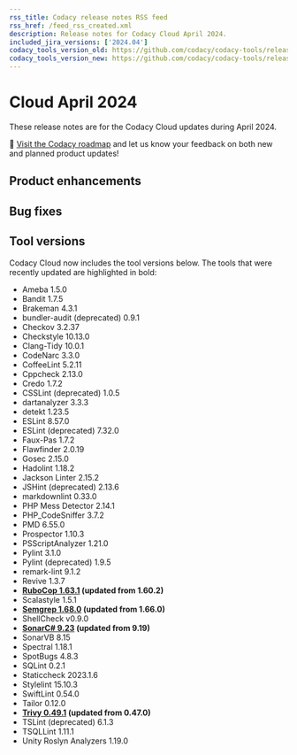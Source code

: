 ```yaml
---
rss_title: Codacy release notes RSS feed
rss_href: /feed_rss_created.xml
description: Release notes for Codacy Cloud April 2024.
included_jira_versions: ['2024.04']
codacy_tools_version_old: https://github.com/codacy/codacy-tools/releases/tag/7.10.272
codacy_tools_version_new: https://github.com/codacy/codacy-tools/releases/tag/7.10.305
---
```


# Cloud April 2024

These release notes are for the Codacy Cloud updates during April 2024.

📢 [Visit the Codacy roadmap](https://roadmap.codacy.com) and <span class="skip-vale">let us know</span> your feedback on both new and planned product updates!

<!--TODO Check these issues manually

Jira issues without release notes

Epics:
-   https://codacy.atlassian.net/browse/TAROT-2603
-   https://codacy.atlassian.net/browse/CY-6612
-   https://codacy.atlassian.net/browse/ALA-768
Bugs and other issues:
-   https://codacy.atlassian.net/browse/TCE-934
-   https://codacy.atlassian.net/browse/TCE-917
-   https://codacy.atlassian.net/browse/TAROT-2650

Jira issues with disabled release notes

Epics:
-   https://codacy.atlassian.net/browse/IO-570
Bugs and other issues:
-   https://codacy.atlassian.net/browse/TCE-951
-   https://codacy.atlassian.net/browse/TCE-950
-   https://codacy.atlassian.net/browse/TCE-945
-   https://codacy.atlassian.net/browse/TCE-937
-   https://codacy.atlassian.net/browse/TCE-935
-   https://codacy.atlassian.net/browse/TCE-932
-   https://codacy.atlassian.net/browse/TCE-926
-   https://codacy.atlassian.net/browse/TCE-921
-   https://codacy.atlassian.net/browse/TCE-920
-   https://codacy.atlassian.net/browse/TCE-914
-   https://codacy.atlassian.net/browse/TCE-911
-   https://codacy.atlassian.net/browse/TCE-907
-   https://codacy.atlassian.net/browse/TCE-902
-   https://codacy.atlassian.net/browse/TCE-900
-   https://codacy.atlassian.net/browse/TCE-896
-   https://codacy.atlassian.net/browse/TCE-891
-   https://codacy.atlassian.net/browse/TCE-884
-   https://codacy.atlassian.net/browse/TCE-871
-   https://codacy.atlassian.net/browse/TCE-870
-   https://codacy.atlassian.net/browse/TCE-839
-   https://codacy.atlassian.net/browse/TCE-838
-   https://codacy.atlassian.net/browse/TCE-827
-   https://codacy.atlassian.net/browse/TCE-813
-   https://codacy.atlassian.net/browse/TCE-104
-   https://codacy.atlassian.net/browse/PLUTO-940
-   https://codacy.atlassian.net/browse/PLUTO-916
-   https://codacy.atlassian.net/browse/IO-1054
-   https://codacy.atlassian.net/browse/IO-1029
-   https://codacy.atlassian.net/browse/ALA-1019
-   https://codacy.atlassian.net/browse/ALA-1018
-   https://codacy.atlassian.net/browse/ALA-1017
-   https://codacy.atlassian.net/browse/ALA-1015
-   https://codacy.atlassian.net/browse/ALA-1000
-   https://codacy.atlassian.net/browse/ALA-965
-   https://codacy.atlassian.net/browse/ALA-952
-   https://codacy.atlassian.net/browse/ALA-936
-->

## Product enhancements


## Bug fixes


## Tool versions

Codacy Cloud now includes the tool versions below. The tools that were recently updated are highlighted in bold:

-   Ameba 1.5.0
-   Bandit 1.7.5
-   Brakeman 4.3.1
-   bundler-audit (deprecated) 0.9.1
-   Checkov 3.2.37
-   Checkstyle 10.13.0
-   Clang-Tidy 10.0.1
-   CodeNarc 3.3.0
-   CoffeeLint 5.2.11
-   Cppcheck 2.13.0
-   Credo 1.7.2
-   CSSLint (deprecated) 1.0.5
-   dartanalyzer 3.3.3
-   detekt 1.23.5
-   ESLint 8.57.0
-   ESLint (deprecated) 7.32.0
-   Faux-Pas 1.7.2
-   Flawfinder 2.0.19
-   Gosec 2.15.0
-   Hadolint 1.18.2
-   Jackson Linter 2.15.2
-   JSHint (deprecated) 2.13.6
-   markdownlint 0.33.0
-   PHP Mess Detector 2.14.1
-   PHP_CodeSniffer 3.7.2
-   PMD 6.55.0
-   Prospector 1.10.3
-   PSScriptAnalyzer 1.21.0
-   Pylint 3.1.0
-   Pylint (deprecated) 1.9.5
-   remark-lint 9.1.2
-   Revive 1.3.7
-   **[RuboCop 1.63.1](https://github.com/rubocop/rubocop/releases/tag/v1.63.1) (updated from 1.60.2)**
-   Scalastyle 1.5.1
-   **[Semgrep 1.68.0](https://github.com/semgrep/semgrep/releases/tag/v1.68.0) (updated from 1.66.0)**
-   ShellCheck v0.9.0
-   **[SonarC# 9.23](https://github.com/SonarSource/sonar-dotnet/tags) (updated from 9.19)**
-   SonarVB 8.15
-   Spectral 1.18.1
-   SpotBugs 4.8.3
-   SQLint 0.2.1
-   Staticcheck 2023.1.6
-   Stylelint 15.10.3
-   SwiftLint 0.54.0
-   Tailor 0.12.0
-   **[Trivy 0.49.1](https://github.com/aquasecurity/trivy/releases/tag/v0.49.1) (updated from 0.47.0)**
-   TSLint (deprecated) 6.1.3
-   TSQLLint 1.11.1
-   Unity Roslyn Analyzers 1.19.0
